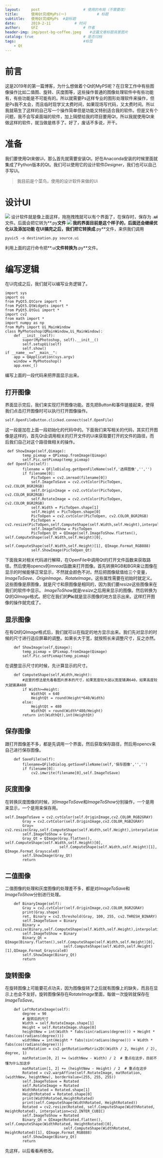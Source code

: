 ```yaml
---
layout:     post                    # 使用的布局（不需要改）
title:      使用Qt完成MyPs(一)              # 标题 
subtitle:   使用Qt完成MyPs  #副标题
date:       2019-2-11           # 时间
author:     GFZ                     # 作者
header-img: img/post-bg-coffee.jpeg    #这篇文章标题背景图片
catalog: true                       # 是否归档
tags:                               #标签
    - Qt
---
```

# 前言
这是2019年的第一篇博客，为什么想做着个Qt的MyPS呢？在日常工作中有些图像操作比如二值图、旋转、灰度图等，这些操作普通的图像处理软件中有些功能有，有些功能是不可能有的。所以就需要Ps这样专业的图形处理软件来操作，但是Ps我不太会，而且临时现学又太费时间，如果现场写代码，又太费时间。所以我就萌生了这样的自己写一个操作简单但是功能又特别适合我的软件。但是又有个问题，我不会写桌面端的软件，加上隔壁给我的项目要用Qt，所以我就使用Qt来做这样的软件，就当做是练手了。好了，废话不多说，开干。
# 准备
我们要使用Qt来做Ui，那么首先就需要安装Qt。好在Anaconda安装的时候里面就集成了Python版本的Qt。我们可以使用它的设计软件*Designer*，我们也可以自己手写Ui。
> 我目前是个菜鸟，使用的设计软件来做的Ui  

# 设计UI
![](https://ws3.sinaimg.cn/large/006tNc79gy1g02eoi12vkj31c00u0npe.jpg)
设计软件就是像上面这样，拖拖拽拽就可以有个界面了，在保存时，保存为 **.ui**文件。后面会把它转为**.py**文件
![](https://ws2.sinaimg.cn/large/006tNc79gy1g02ew2se1nj312k0u07hm.jpg)
我的界面目前是这个样子的，后面还会继续优化以及添加功能
在UI搞完之后，我们把它转换成**.py**文件，来供我们调用  

```
pyuic5 -o destination.py source.ui
```
利用上面的这行命令把**.ui**文件转换为**.py**文件。
# 编写逻辑
在Ui完成之后，我们就可以编写业务逻辑了。
```
import sys
import os
from PyQt5.QtCore import *
from PyQt5.QtWidgets import *
from PyQt5.QtGui import *
import cv2
from math import *
import numpy as np
from MyPs import Ui_MainWindow
class MyPhotoshop(QMainWindow,Ui_MainWindow):
    def __init__(self):
        super(MyPhotoshop, self).__init__()
        self.setupUi(self)
        self.show()
if __name__=="__main__":
    app = QApplication(sys.argv)
    window = MyPhotoshop()
    app.exec_()
```
编写上面的一段代码来把界面显示出来。
## 打开图像
界面显示完后，我们来实现打开图像功能。首先把Button和事件链接起来，使得我们点击打开图像时可以执行打开图像操作。  
```
self.OpenFileButton.clicked.connect(self.OpenFile)
```  
这一段是加在上面一段初始化的代码中的。下面我们来写相关的代码，其实打开图像是这样的，首先Qt会调用相关的打开文件的Ui来获取要打开的文件的路径，而后我们自己对这个路径做相关的操作。
```
 def ShowImage(self,Qimage):
        temp_pixmap = QPixmap.fromImage(Qimage)
        self.Pic.setPixmap(temp_pixmap)
 def OpenFile(self):
        filename = QFileDialog.getOpenFileName(self,'选择图像','','')
        if filename[0]:
            PicToOpen = cv2.imread(filename[0])
            self.ImageToSave = cv2.cvtColor(PicToOpen, cv2.COLOR_BGR2RGB)
            self.OriginImage = cv2.cvtColor(PicToOpen, cv2.COLOR_BGR2RGB)
            self.RotateImage = cv2.cvtColor(PicToOpen, cv2.COLOR_BGR2RGB)
            self.Width = PicToOpen.shape[1]
            self.Height = PicToOpen.shape[0]
            PicToOpen = cv2.cvtColor(PicToOpen, cv2.COLOR_BGR2RGB)
            PicToOpen = cv2.resize(PicToOpen,self.ComputeShape(self.Width,self.Height),interpolation=cv2.INTER_CUBIC)
            self.ImageToShow = PicToOpen
            PicToOpen_Qt = QImage(self.ImageToShow.flatten(), self.ComputeShape(self.Width,self.Height)[0],
                                  self.ComputeShape(self.Width,self.Height)[1], QImage.Format_RGB888)
            self.ShowImage(PicToOpen_Qt)
 ```
 下面我来对相关代码进行解释，在OpenFile中调用Qt的打开文件函数来获取路径。然后使用opencv的*imread*函数来打开图像。首先转换RGB和BGR来让图像在显示的时候能够正常显示，不然就会颜色不对。然后把图像赋值给三个变量，*ImageToSave*、*OriginImage*、*RotateImage*。这些属性需要在初始时就定义。这些图像是原图像，就是尺寸和原图像是相同的，因为我们要*resize*这些图像来在我们的软件中显示。
 *ImageToShow*就是*resize*之后用来显示的图像。然后转换为Qt的*QImage*格式。把它在我们的**Pic**就是显示图像的地方显示出来。这样打开图像的操作就完成了。  
##  显示图像
在有Qt的*QImage*格式后，我们就可以在指定的地方显示出来。我们先对显示的时候的尺寸进行适应屏幕的调整。如果长大于宽，就按照长来调整尺寸，反之亦然。
```
    def ShowImage(self,Qimage):
        temp_pixmap = QPixmap.fromImage(Qimage)
        self.Pic.setPixmap(temp_pixmap)
```
在调整显示尺寸的时候，先计算显示的尺寸。
```
    def ComputeShape(self,Width,Height):
        #这里的想法是先看看图片原本的尺寸，如果宽度较大就以宽度铺满640，如果高度较大就铺满480
        if Width>=Height:
            WidthQt = 640
            HeightQt = round(Height*640/Width)
        else:
            HeightQt = 480
            WidthQt = round(Width*480/Height)
        return int(WidthQt),int(HeightQt)
```
## 保存图像
跟打开图像差不多，都是先调用一个界面，然后获取保存路径，然后用opencv来自己进行保存图像。
```
    def SaveFile(self):
        filename=QFileDialog.getSaveFileName(self,'保存图像','','')
        if filename[0]:
            cv2.imwrite(filename[0],self.ImageToSave)
```
## 灰度图像
在转换灰度图像的时候，对*ImageToSave*和*ImageToShow*分别操作，一个是用来显示，一个是用来保存用。
```
self.ImageToSave = cv2.cvtColor(self.OriginImage,cv2.COLOR_RGB2GRAY)
        Gray = cv2.cvtColor(self.OriginImage,cv2.COLOR_RGB2GRAY)
        Gray= cv2.resize(Gray,self.ComputeShape(self.Width,self.Height),interpolation=cv2.INTER_CUBIC)
        self.ImageToShow = Gray
        Gray_Qt = QImage(Gray.flatten(), self.ComputeShape(self.Width,self.Height)[0],
                         self.ComputeShape(self.Width,self.Height)[1], QImage.Format_Grayscale8)
        self.ShowImage(Gray_Qt)
        return
```
## 二值图像
二值图像的处理和灰度图像的处理差不多，都是对*ImageToSave*和*ImageToShow*分别进行处理。
```
    def BinaryImage(self):
        Gray = cv2.cvtColor(self.OriginImage,cv2.COLOR_BGR2GRAY)
        print(Gray.shape)
        ret, Binary = cv2.threshold(Gray, 100, 255, cv2.THRESH_BINARY)
        self.ImageToSave = Binary
        Binary = cv2.resize(Binary,self.ComputeShape(self.Width,self.Height),interpolation=cv2.INTER_CUBIC)
        self.ImageToShow = Binary
        Binary_Qt = QImage(Binary.flatten(),self.ComputeShape(self.Width,self.Height)[0],
                           self.ComputeShape(self.Width,self.Height)[1],QImage.Format_Grayscale8)
        self.ShowImage(Binary_Qt)
        return
```
## 旋转图像
在旋转图像上可能要花点功夫，因为图像旋转了之后就有图像上的缺失，而且在显示上也会不友好。旋转图像保存在*RotateImage*里面，每做一次旋转就保存在*ImageToSave*。
```
    def LeftRotateImage(self):
        degree = 90
        # 旋转后的尺寸
        Width = self.RotateImage.shape[1]
        Height = self.RotateImage.shape[0]
        heightNew = int(Width * fabs(sin(radians(degree))) + Height * fabs(cos(radians(degree))))
        widthNew = int(Height * fabs(sin(radians(degree))) + Width * fabs(cos(radians(degree))))
        matRotation = cv2.getRotationMatrix2D((Width / 2, Height / 2), degree, 1)
        matRotation[0, 2] += (widthNew - Width) / 2  # 重点在这步，目前不懂为什么加这步
        matRotation[1, 2] += (heightNew - Height) / 2  # 重点在这步
        Rotated = cv2.warpAffine(self.RotateImage, matRotation, (widthNew, heightNew), borderValue=(255, 255, 255))
        self.ImageToSave = Rotated
        self.RotateImage = Rotated
        WidthRotated = Rotated.shape[1]
        HeightRotated = Rotated.shape[0]
        print(WidthRotated,HeightRotated)
        print(self.ComputeShape(WidthRotated, HeightRotated))
        Rotated = cv2.resize(Rotated, self.ComputeShape(WidthRotated, HeightRotated), interpolation=cv2.INTER_CUBIC)
        self.ImageToShow = Rotated
        Binary_Qt = QImage(Rotated.flatten(), self.ComputeShape(WidthRotated, HeightRotated)[0],
                           self.ComputeShape(WidthRotated, HeightRotated)[1], QImage.Format_RGB888)
        self.ShowImage(Binary_Qt)
        return
```  

先这样，以后看看再修改。

 
